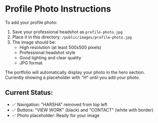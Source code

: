 # Profile Photo Instructions

To add your profile photo:

1. Save your professional headshot as `profile-photo.jpg`
2. Place it in this directory: `/public/images/profile-photo.jpg`
3. The image should be:
   - High resolution (at least 500x500 pixels)
   - Professional headshot style
   - Good lighting and clear quality
   - JPG format

The portfolio will automatically display your photo in the hero section. Currently showing a placeholder with "H" until you add your photo.

## Current Status:
- ✅ Navigation: "HARSHA" removed from top left
- ✅ Buttons: "VIEW WORK" (black) and "CONTACT" (white with border)
- ✅ Photo placeholder: Ready for your image

